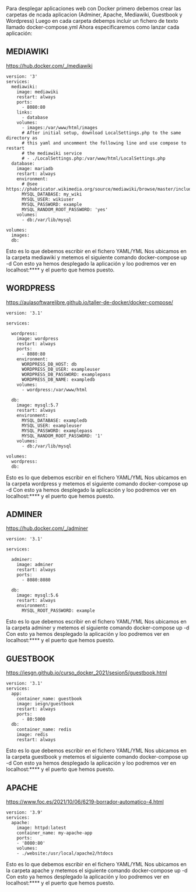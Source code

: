 Para desplegar aplicaciones web con Docker primero debemos crear las carpetas de ncada aplicacion (Adminer, Apache, Mediawiki, Guestbook y Wordpress)
Luego en cada carpeta debemps incluir un fichero de texto llamado docker-compose.yml 
Ahora especificaremos como lanzar cada aplicación:


## MEDIAWIKI
https://hub.docker.com/_/mediawiki

```
version: '3'
services:
  mediawiki:
    image: mediawiki
    restart: always
    ports:
      - 8080:80
    links:
      - database
    volumes:
      - images:/var/www/html/images
      # After initial setup, download LocalSettings.php to the same directory as
      # this yaml and uncomment the following line and use compose to restart
      # the mediawiki service
      # - ./LocalSettings.php:/var/www/html/LocalSettings.php
  database:
    image: mariadb
    restart: always
    environment:
      # @see https://phabricator.wikimedia.org/source/mediawiki/browse/master/includes/DefaultSettings.php
      MYSQL_DATABASE: my_wiki
      MYSQL_USER: wikiuser
      MYSQL_PASSWORD: example
      MYSQL_RANDOM_ROOT_PASSWORD: 'yes'
    volumes:
      - db:/var/lib/mysql

volumes:
  images:
  db:
```

Esto es lo que debemos escribir en el fichero YAML/YML
Nos ubicamos en la carpeta mediawiki y metemos el siguiente comando
docker-compose up -d
Con esto ya hemos desplegado la aplicación y loo podremos ver en localhost:**** y el puerto que hemos puesto.



## WORDPRESS
https://aulasoftwarelibre.github.io/taller-de-docker/docker-compose/

```
version: '3.1'

services:

  wordpress:
    image: wordpress
    restart: always
    ports:
      - 8080:80
    environment:
      WORDPRESS_DB_HOST: db
      WORDPRESS_DB_USER: exampleuser
      WORDPRESS_DB_PASSWORD: examplepass
      WORDPRESS_DB_NAME: exampledb
    volumes:
      - wordpress:/var/www/html

  db:
    image: mysql:5.7
    restart: always
    environment:
      MYSQL_DATABASE: exampledb
      MYSQL_USER: exampleuser
      MYSQL_PASSWORD: examplepass
      MYSQL_RANDOM_ROOT_PASSWORD: '1'
    volumes:
      - db:/var/lib/mysql

volumes:
  wordpress:
  db:
```
Esto es lo que debemos escribir en el fichero YAML/YML
Nos ubicamos en la carpeta wordpress y metemos el siguiente comando
docker-compose up -d
Con esto ya hemos desplegado la aplicación y loo podremos ver en localhost:**** y el puerto que hemos puesto.




## ADMINER

https://hub.docker.com/_/adminer
```
version: '3.1'

services:

  adminer:
    image: adminer
    restart: always
    ports:
      - 8080:8080

  db:
    image: mysql:5.6
    restart: always
    environment:
      MYSQL_ROOT_PASSWORD: example
```
Esto es lo que debemos escribir en el fichero YAML/YML
Nos ubicamos en la carpeta adminer y metemos el siguiente comando
docker-compose up -d
Con esto ya hemos desplegado la aplicación y loo podremos ver en localhost:**** y el puerto que hemos puesto.

## GUESTBOOK

https://iesgn.github.io/curso_docker_2021/sesion5/guestbook.html

```
version: '3.1'
services:
  app:
    container_name: guestbook
    image: iesgn/guestbook
    restart: always
    ports:
      - 80:5000
  db:
    container_name: redis
    image: redis
    restart: always
```



Esto es lo que debemos escribir en el fichero YAML/YML
Nos ubicamos en la carpeta guestbook y metemos el siguiente comando
docker-compose up -d
Con esto ya hemos desplegado la aplicación y loo podremos ver en localhost:**** y el puerto que hemos puesto.




## APACHE
https://www.foc.es/2021/10/06/6219-borrador-automatico-4.html
```
version: '3.9'
services:
  apache:
    image: httpd:latest
    container_name: my-apache-app
    ports:
    - '8080:80'
    volumes:
    - ./website:/usr/local/apache2/htdocs
```
Esto es lo que debemos escribir en el fichero YAML/YML
Nos ubicamos en la carpeta apache y metemos el siguiente comando
docker-compose up -d
Con esto ya hemos desplegado la aplicación y loo podremos ver en localhost:**** y el puerto que hemos puesto.
